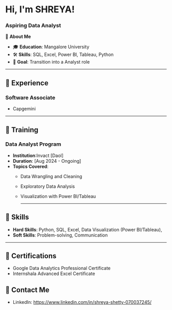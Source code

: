 # Hi, I'm SHREYA!  
### Aspiring Data Analyst  

🌟 **About Me**  
- 🎓 **Education**: Mangalore University 
- 🛠️ **Skills**: SQL, Excel, Power BI, Tableau, Python  
- 🎯 **Goal**: Transition into a Analyst role

---

## 💼 **Experience**
### Software Associate
- Capgemini 

---

## 📘 **Training**
### Data Analyst Program
- **Institution**:Invact [Daol]  
- **Duration**: [Aug 2024 - Ongoing]  
- **Topics Covered**:  
  - Data Wrangling and Cleaning  
  - Exploratory Data Analysis  
  - Visualization with Power BI/Tableau

    ---

## 🧠 **Skills**
- **Hard Skills**: Python, SQL, Excel, Data Visualization (Power BI/Tableau),   
- **Soft Skills**: Problem-solving, Communication  
 

---

## 📜 **Certifications**
- Google Data Analytics Professional Certificate
- Internshala Advanced Excel Certificate


## 📧 **Contact Me**
- LinkedIn: https://www.linkedin.com/in/shreya-shetty-070037245/   

